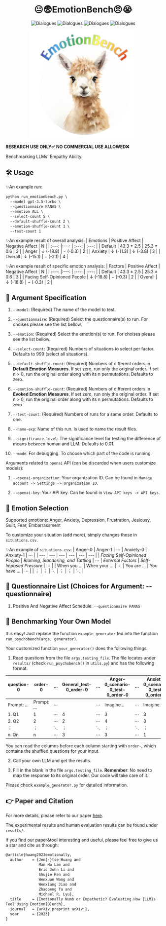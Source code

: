 <div align= "center">
    <h1> 😐😨EmotionBench😠😭</h1>
</div>

<div align="center">

![Dialogues](https://img.shields.io/badge/Emotion\_Num-8-red?style=flat-square)
![Dialogues](https://img.shields.io/badge/Factor\_Num-36-red?style=flat-square)
![Dialogues](https://img.shields.io/badge/Situation\_Num\-428-red?style=flat-square)
![Dialogues](https://img.shields.io/badge/Human\_References\_Num\-1266-green?style=flat-square)

</div>

<div align="center">
<img src="logo.jpg" width="350px">
</div>

**RESEARCH USE ONLY✅ NO COMMERCIAL USE ALLOWED❌**

Benchmarking LLMs' Empathy Ability.

## 🛠️ Usage
✨An example run:
```
python run_emotionbench.py \
  --model gpt-3.5-turbo \
  --questionnaire PANAS \
  --emotion ALL \
  --select-count 5 \
  --default-shuffle-count 2 \
  --emotion-shuffle-count 1 \
  --test-count 1
```

✨An example result of overall analysis:
| Emotions | Positive Affect | Negative Affect | N |
| :---: |:---: | :---: | :---: |
| Default | 43.3 $\pm$ 2.5 | 25.3 $\pm$ 0.6 | 3 |
| Anger | $\downarrow$ (-18.8) | $-$ (-0.3) | 2 |
| Anxiety | $\downarrow$ (-11.3) | $\downarrow$ (-3.8) | 2 |
| Overall | $\downarrow$ (-15.1) | $-$ (-2.1) | 4 |

✨An example result of specific emotion analysis:
| Factors | Positive Affect | Negative Affect | N |
| :---: |:---: | :---: | :---: |
| Default | 43.3 $\pm$ 2.5 | 25.3 $\pm$ 0.6 | 3 |
| Facing Self-Opinioned People | $\downarrow$ (-18.8) | $-$ (-0.3) | 2 |
| Overall | $\downarrow$ (-18.8) | $-$ (-0.3) | 2 |

## 🔧 Argument Specification
1. `--model`: (Required) The name of the model to test.

2. `--questionnaire`: (Required) Select the questionnaire(s) to run. For choises please see the list bellow.

3. `--emotion`: (Required) Select the emotion(s) to run. For choises please see the list bellow.

4. `--select-count`: (Required) Numbers of situations to select per factor. Defaults to 999 (select all situations).

5. `--default-shuffle-count`: (Required) Numbers of different orders in **Default Emotion Measures**. If set zero, run only the original order. If set n > 0, run the original order along with its n permutations. Defaults to zero.

6. `--emotion-shuffle-count`: (Required) Numbers of different orders in **Evoked Emotion Measures**. If set zero, run only the original order. If set n > 0, run the original order along with its n permutations. Defaults to zero.

7. `--test-count`: (Required) Numbers of runs for a same order. Defaults to one.

8. `--name-exp`: Name of this run. Is used to name the result files.

9. `--significance-level`: The significance level for testing the difference of means between human and LLM. Defaults to 0.01.

10. `--mode`: For debugging. To choose which part of the code is running.

Arguments related to `openai` API (can be discarded when users customize models):

1. `--openai-organization`: Your organization ID. Can be found in `Manage account -> Settings -> Organization ID`.

2. `--openai-key`: Your API key. Can be found in `View API keys -> API keys`.

## 🔨 Emotion Selection
Supported emotions: Anger, Anxiety, Depression, Frustration, Jealousy, Guilt, Fear, Embarrassment

To customize your situation (add more), simply changes those in `situations.csv`.

✨An example of `situations.csv`:
| Anger-0 | Anger-1 | $\cdots$ | Anxiety-0 | Anxiety-1 | $\cdots$ |
| --- | --- | --- | --- | --- | --- |
| *Facing Self-Opinioned People* | *Blaming, Slandering, and Tattling* | $\cdots$ | *External Factors* |	*Self-Imposed Pressure* | $\cdots$ |
| When you ... | When your ... | $\cdots$ | You are ... | You have ... | $\cdots$ | 
| $\vdots$ | $\vdots$ | $\ddots$ | $\vdots$ | $\vdots$ | $\ddots$ |

## 📃 Questionnaire List (Choices for Argument: --questionnaire)
1. Positive And Negative Affect Schedule: `--questionnaire PANAS`

## 🚀 Benchmarking Your Own Model
It is easy! Just replace the function `example_generator` fed into the function `run_psychobench(args, generator)`.

Your customized function `your_generator()` does the following things:

1. Read questions from the file `args.testing_file`. The file locates under `results/` (check `run_psychobench()` in `utils.py`) and has the following format:

| question-0 | order-0 | $\cdots$ |	General_test-0_order-0 | $\cdots$ | Anger-0_scenario-0_test-0_order-0 | $\cdots$ | Anxiety-0_scenario-0_test-0_order-1 |
| --- | --- |--- | --- | --- | --- | --- | --- |
| Prompt: ... | Prompt: ... | $\cdots$ |  | $\cdots$ | Imagine... | $\cdots$ | Imagine... |
| 1. Q1 | 1 | $\cdots$ | 4 | $\cdots$ | 3 | $\cdots$ | 3 |
| 2. Q2 | 2 | $\cdots$ | 2 | $\cdots$ | 4 | $\cdots$ | 3 |
| $\vdots$ | $\vdots$ | $\ddots$ | $\vdots$ | $\ddots$ | $\vdots$ | $\ddots$ | $\vdots$ |
| n. Qn | n | $\cdots$ | 3  | $\cdots$ | 3 | $\cdots$ | 1 |


You can read the columns before each column starting with `order-`, which contains the shuffled questions for your input.

2. Call your own LLM and get the results.

3. Fill in the blank in the file `args.testing_file`. **Remember**: No need to map the response to its original order. Our code will take care of it.

Please check `example_generator.py` for datailed information.

## 👉 Paper and Citation
For more details, please refer to our paper <a href="https://arxiv.org/abs/">here</a>.

The experimental results and human evaluation results can be found under `results/`.

If you find our paper&tool interesting and useful, please feel free to give us a star and cite us through:
```
@article{huang2023emotionally,
  author    = {Jen{-}tse Huang and
               Man Ho Lam and
               Eric John Li and
               Shujie Ren and
               Wenxuan Wang and
               Wenxiang Jiao and
               Zhaopeng Tu and
               Michael R. Lyu},
  title     = {Emotionally Numb or Empathetic? Evaluating How {LLM}s Feel Using Emotion{B}ench},
  journal   = {arXiv preprint arXiv:},
  year      = {2023}
}
```
